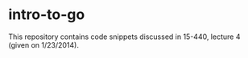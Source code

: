 intro-to-go
===========

This repository contains code snippets discussed in 15-440, lecture 4 (given on 1/23/2014).
